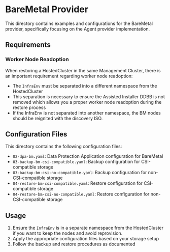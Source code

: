 # BareMetal Provider

This directory contains examples and configurations for the BareMetal provider, specifically focusing on the Agent provider implementation.

## Requirements

### Worker Node Readoption

When restoring a HostedCluster in the same Management Cluster, there is an important requirement regarding worker node readoption:

- The `InfraEnv` must be separated into a different namespace from the HostedCluster
- This separation is necessary to ensure the Assisted Installer DDBB is not removed which allows you a proper worker node readoption during the restore process
- If the InfraEnv is not separated into another namespace, the BM nodes should be reignited with the discovery ISO.

## Configuration Files

This directory contains the following configuration files:

- `02-dpa-bm.yaml`: Data Protection Application configuration for BareMetal
- `03-backup-bm-csi-compatible.yaml`: Backup configuration for CSI-compatible storage
- `03-backup-bm-csi-no-compatible.yaml`: Backup configuration for non-CSI-compatible storage
- `04-restore-bm-csi-compatible.yaml`: Restore configuration for CSI-compatible storage
- `04-restore-bm-csi-no-compatible.yaml`: Restore configuration for non-CSI-compatible storage

## Usage

1. Ensure the `InfraEnv` is in a separate namespace from the HostedCluster if you want to keep the nodes and avoid reprovision.
2. Apply the appropriate configuration files based on your storage setup
3. Follow the backup and restore procedures as documented
